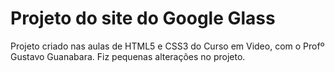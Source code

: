# Projeto do site do Google Glass
 Projeto criado nas aulas de HTML5 e CSS3 do Curso em Video, com o Profº Gustavo Guanabara.
 Fiz pequenas alterações no projeto.
